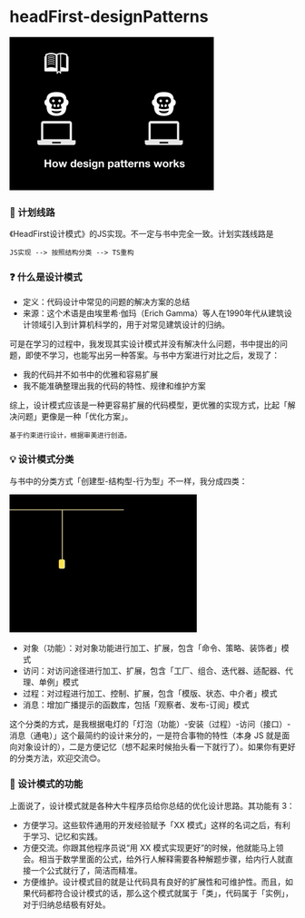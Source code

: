 # headFirst-designPatterns

<img src="./img/what-does-it-do.gif" alt="img" style="zoom:50%;" />



### 📌 计划线路

《HeadFirst设计模式》的JS实现。不一定与书中完全一致。计划实践线路是	

```
JS实现 --> 按照结构分类 --> TS重构
```



### ❓ 什么是设计模式

- 定义：代码设计中常见的问题的解决方案的总结
- 来源：这个术语是由埃里希·伽玛（Erich Gamma）等人在1990年代从建筑设计领域引入到计算机科学的，用于对常见建筑设计的归纳。

可是在学习的过程中，我发现其实设计模式并没有解决什么问题，书中提出的问题，即使不学习，也能写出另一种答案。与书中方案进行对比之后，发现了：

- 我的代码并不如书中的优雅和容易扩展
- 我不能准确整理出我的代码的特性、规律和维护方案

综上，设计模式应该是一种更容易扩展的代码模型，更优雅的实现方式，比起「解决问题」更像是一种「优化方案」。

``` 
基于约束进行设计，根据审美进行创造。
```



### 💡 设计模式分类

与书中的分类方式「创建型-结构型-行为型」不一样，我分成四类：

<img src="./img/how-to-sort.gif" alt="img" style="zoom:60%;" />

- 对象（功能）：对对象功能进行加工、扩展，包含「命令、策略、装饰者」模式
- 访问：对访问途径进行加工、扩展，包含「工厂、组合、迭代器、适配器、代理、单例」模式
- 过程：对过程进行加工、控制、扩展，包含「模版、状态、中介者」模式
- 消息：增加广播提示的函数库，包括「观察者、发布-订阅」模式

这个分类的方式，是我根据电灯的「灯泡（功能）-安装（过程）-访问（接口）-消息（通电）」这个最简约的设计来分的，一是符合事物的特性（本身 JS 就是面向对象设计的），二是方便记忆（想不起来时候抬头看一下就行了）。如果你有更好的分类方法，欢迎交流😊。



### 🌟 设计模式的功能

上面说了，设计模式就是各种大牛程序员给你总结的优化设计思路。其功能有 3：

- 方便学习。这些软件通用的开发经验赋予「XX 模式」这样的名词之后，有利于学习、记忆和实践。
- 方便交流。你跟其他程序员说“用 XX 模式实现更好”的时候，他就能马上领会。相当于数学里面的公式，给外行人解释需要各种解题步骤，给内行人就直接一个公式就行了，简洁而精准。
- 方便维护。设计模式目的就是让代码具有良好的扩展性和可维护性。而且，如果代码都符合设计模式的话，那么这个模式就属于「类」，代码属于「实例」，对于归纳总结极有好处。

